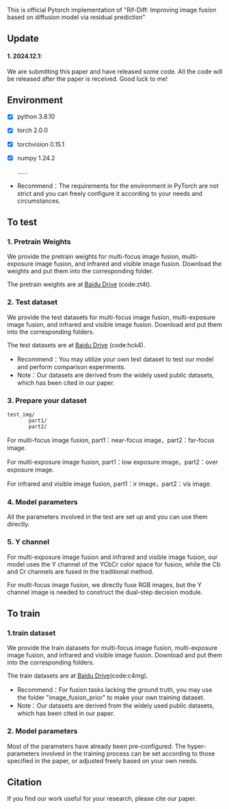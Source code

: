 This is official Pytorch implementation of "Rif-Diff: Improving image fusion based on diffusion model via residual prediction"

## Update
#### 1. 2024.12.1: 
We are submitting this paper and have released some code. All the code will be released after the paper is received. Good luck to me!

## Environment
 - [x] python 3.8.10
 - [x] torch 2.0.0
 - [x] torchvision 0.15.1
 - [x] numpy 1.24.2
 
   ......
 - Recommend：The requirements for the environment in PyTorch are not strict and you can freely configure it according to your needs and circumstances.

## To test
### 1. Pretrain Weights
We provide the pretrain weights for multi-focus image fusion, multi-exposure image fusion, and infrared and visible image fusion. Download the weights and put them into the corresponding folder.

The pretrain weights are at [Baidu Drive](https://pan.baidu.com/s/1my79LIUVnW2uwN8iAIU1PQ?pwd=zt4t) (code:zt4t).

### 2. Test dataset
We provide the test datasets for multi-focus image fusion, multi-exposure image fusion, and infrared and visible image fusion. Download and put them into the corresponding folders.

The test datasets are at [Baidu Drive](https://pan.baidu.com/s/1hSLfkC5YurIQvi8yvqxX-w?pwd=hck4) (code:hck4). 

- Recommend：You may utilize your own test dataset to test our model and perform comparison experiments.
- Note：Our datasets are derived from the widely used public datasets, which has been cited in our paper.

### 3. Prepare your dataset
    test_img/
           part1/
           part2/
For multi-focus image fusion, part1：near-focus image，part2：far-focus image.

For multi-exposure image fusion, part1：low exposure image，part2：over exposure image.

For infrared and visible image fusion, part1：ir image，part2：vis image.

### 4. Model parameters
All the parameters involved in the test are set up and you can use them directly.

### 5. Y channel
For multi-exposure image fusion and infrared and visible image fusion, our model uses the Y channel of the YCbCr color space for fusion, while the Cb and Cr channels are fused in the traditional method.

For multi-focus image fusion, we directly fuse RGB images, but the Y channel image is needed to construct the dual-step decision module.
## To train 
### 1.train dataset
We provide the train datasets for multi-focus image fusion, multi-exposure image fusion, and infrared and visible image fusion. Download and put them into the corresponding folders.

The train datasets are at [Baidu Drive](https://pan.baidu.com/s/1-xRZTi6x142EZOojRumawA?pwd=c4mg)(code:c4mg). 

- Recommend：For fusion tasks lacking the ground truth, you may use the folder "image_fusion_prior" to make your own training dataset.
- Note：Our datasets are derived from the widely used public datasets, which has been cited in our paper.

### 2. Model parameters
Most of the parameters have already been pre-configured. The hyper-parameters involved in the training process can be set according to those specified in the paper, or adjusted freely based on your own needs.


## Citation
If you find our work useful for your research, please cite our paper.

